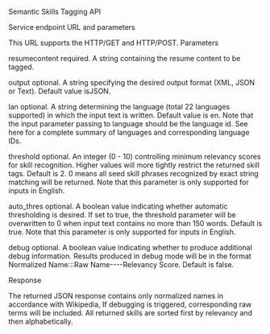 Semantic Skills Tagging API

Service endpoint URL and parameters

This URL supports the HTTP/GET and HTTP/POST.
Parameters

resumecontent
required. A string containing the resume content to be tagged.

output
optional. A string specifying the desired output format (XML, JSON or Text). Default value isJSON.

lan
optional. A string determining the language (total 22 languages supported) in which the input text is written. Default value is en. 
Note that the input parameter passing to language should be the language id. 
See here for a complete summary of languages and corresponding language IDs.

threshold
optional. An integer (0 - 10) controlling minimum relevancy scores for skill recognition. Higher values will more tightly restrict the returned skill tags. Default is 2. 0 means all seed skill phrases recognized by exact string matching will be returned. 
Note that this parameter is only supported for inputs in English.

auto_thres
optional. A boolean value indicating whether automatic thresholding is desired. If set to true, the threshold parameter will be overwritten to 0 when input text contains no more than 150 words. Default is true. 
Note that this parameter is only supported for inputs in English.

debug
optional. A boolean value indicating whether to produce additional debug information. Results produced in debug mode will be in the format Normalized Name:::Raw Name----Relevancy Score. Default is false.

Response

The returned JSON response contains only normalized names in accordance with Wikipedia, If debugging is triggered, corresponding raw terms will be included.
All returned skills are sorted first by relevancy and then alphabetically.
 
